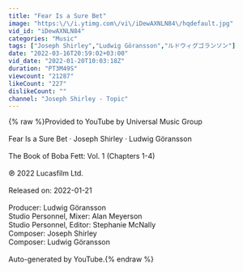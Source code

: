 ```yaml
---
title: "Fear Is a Sure Bet"
image: "https:\/\/i.ytimg.com\/vi\/iDewAXNLN84\/hqdefault.jpg"
vid_id: "iDewAXNLN84"
categories: "Music"
tags: ["Joseph Shirley","Ludwig Göransson","ルドウィグゴランソン"]
date: "2022-03-16T20:59:02+03:00"
vid_date: "2022-01-20T10:03:18Z"
duration: "PT3M49S"
viewcount: "21287"
likeCount: "227"
dislikeCount: ""
channel: "Joseph Shirley - Topic"
---
```

{% raw %}Provided to YouTube by Universal Music Group<br /><br />Fear Is a Sure Bet · Joseph Shirley · Ludwig Göransson<br /><br />The Book of Boba Fett: Vol. 1 (Chapters 1-4)<br /><br />℗ 2022 Lucasfilm Ltd.<br /><br />Released on: 2022-01-21<br /><br />Producer: Ludwig Göransson<br />Studio  Personnel, Mixer: Alan Meyerson<br />Studio  Personnel, Editor: Stephanie McNally<br />Composer: Joseph Shirley<br />Composer: Ludwig Göransson<br /><br />Auto-generated by YouTube.{% endraw %}

